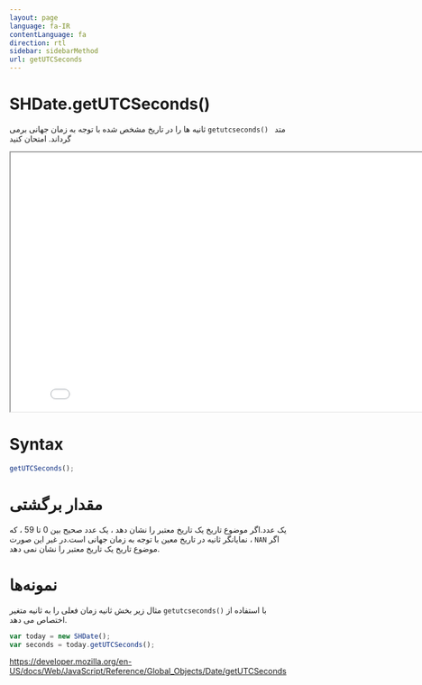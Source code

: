 ```yaml
---
layout: page
language: fa-IR
contentLanguage: fa
direction: rtl
sidebar: sidebarMethod
url: getUTCSeconds
---
```


# SHDate.getUTCSeconds()

متد <code dir = "ltr">getutcseconds() </code> ثانیه ها را در تاریخ مشخص شده با توجه به زمان جهانی برمی گرداند.
امتحان کنید

<iframe style="width: 830px; height: 460px;" src="/SHDateTime-js/examples/live.html?function=getUTCSeconds" title="MDN Web Docs Interactive Example" loading="lazy"></iframe>
<br/>

# Syntax

```js
getUTCSeconds();
```

# مقدار برگشتی

یک عدد.اگر موضوع تاریخ یک تاریخ معتبر را نشان دهد ، یک عدد صحیح بین 0 تا 59 ، که نمایانگر ثانیه در تاریخ معین با توجه به زمان جهانی است.در غیر این صورت ، `NAN` اگر موضوع تاریخ یک تاریخ معتبر را نشان نمی دهد.

# نمونه‌ها

با استفاده از <code dir = "ltr">getutcseconds()</code>
مثال زیر بخش ثانیه زمان فعلی را به ثانیه متغیر اختصاص می دهد.

```js
var today = new SHDate();
var seconds = today.getUTCSeconds();
```

https://developer.mozilla.org/en-US/docs/Web/JavaScript/Reference/Global_Objects/Date/getUTCSeconds
